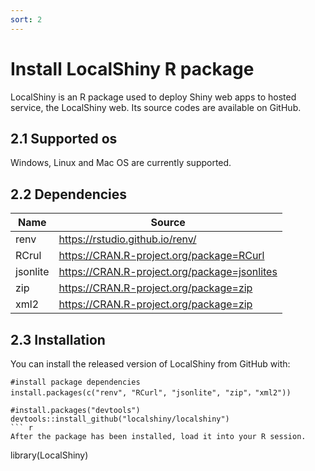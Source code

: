 ```yaml
---
sort: 2
---
```


# Install LocalShiny R package
LocalShiny is an R package used to deploy Shiny web apps to hosted service, the LocalShiny web. Its source codes are available on GitHub.

## 2.1 Supported os
Windows, Linux and Mac OS are currently supported.

## 2.2 Dependencies

|Name	|Source |
|-----|-------|
|renv	|https://rstudio.github.io/renv/|
|RCrul	|https://CRAN.R-project.org/package=RCurl|
|jsonlite	|https://CRAN.R-project.org/package=jsonlites|
|zip	|https://CRAN.R-project.org/package=zip|
|xml2 |https://CRAN.R-project.org/package=zip|

## 2.3 Installation
You can install the released version of LocalShiny from GitHub with:
```
#install package dependencies
install.packages(c("renv", "RCurl", "jsonlite", "zip"，"xml2"))

#install.packages("devtools")
devtools::install_github("localshiny/localshiny")
``` r
After the package has been installed, load it into your R session.

```
library(LocalShiny)
``` r
